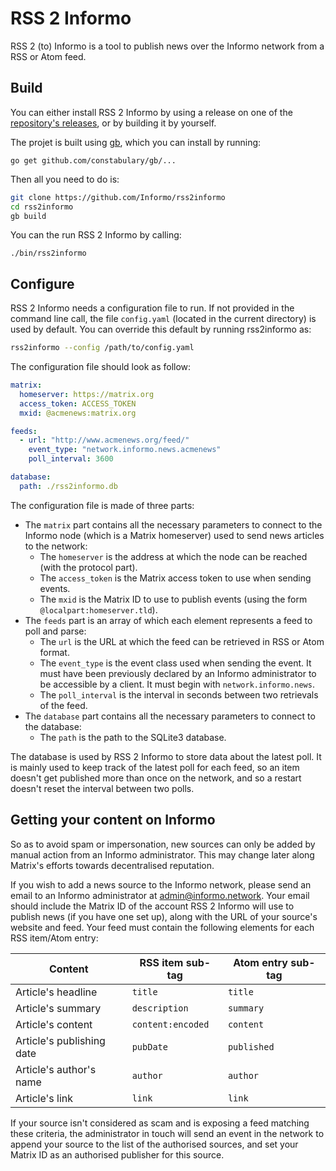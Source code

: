 # RSS 2 Informo

RSS 2 (to) Informo is a tool to publish news over the Informo network from a RSS or Atom feed.

## Build

You can either install RSS 2 Informo by using a release on one of the [repository's releases](https://github.com/Informo/rss2informo/releases), or by building it by yourself.

The projet is built using [gb](https://getgb.io/), which you can install by running:

```
go get github.com/constabulary/gb/...
```

Then all you need to do is:

```bash
git clone https://github.com/Informo/rss2informo
cd rss2informo
gb build
```

You can the run RSS 2 Informo by calling:

```
./bin/rss2informo
```

## Configure

RSS 2 Informo needs a configuration file to run. If not provided in the command line call, the file `config.yaml` (located in the current directory) is used by default. You can override this default by running rss2informo as:

```bash
rss2informo --config /path/to/config.yaml
```

The configuration file should look as follow:

```yaml
matrix:
  homeserver: https://matrix.org
  access_token: ACCESS_TOKEN
  mxid: @acmenews:matrix.org

feeds:
  - url: "http://www.acmenews.org/feed/"
    event_type: "network.informo.news.acmenews"
    poll_interval: 3600

database:
  path: ./rss2informo.db
```

The configuration file is made of three parts:

* The `matrix` part contains all the necessary parameters to connect to the Informo node (which is a Matrix homeserver) used to send news articles to the network:
    + The `homeserver` is the address at which the node can be reached (with the protocol part).
    + The `access_token` is the Matrix access token to use when sending events.
    + The `mxid` is the Matrix ID to use to publish events (using the form `@localpart:homeserver.tld`).
* The `feeds` part is an array of which each element represents a feed to poll and parse:
    + The `url` is the URL at which the feed can be retrieved in RSS or Atom format.
    + The `event_type` is the event class used when sending the event. It must have been previously declared by an Informo administrator to be accessible by a client. It must begin with `network.informo.news`.
    + The `poll_interval` is the interval in seconds between two retrievals of the feed.
* The `database` part contains all the necessary parameters to connect to the database:
    + The `path` is the path to the SQLite3 database.

The database is used by RSS 2 Informo to store data about the latest poll. It is mainly used to keep track of the latest poll for each feed, so an item doesn't get published more than once on the network, and so a restart doesn't reset the interval between two polls.

## Getting your content on Informo

So as to avoid spam or impersonation, new sources can only be added by manual action from an Informo administrator. This may change later along Matrix's efforts towards decentralised reputation.

If you wish to add a news source to the Informo network, please send an email to an Informo administrator at <admin@informo.network>. Your email should include the Matrix ID of the account RSS 2 Informo will use to publish news (if you have one set up), along with the URL of your source's website and feed. Your feed must contain the following elements for each RSS item/Atom entry:

Content | RSS item sub-tag | Atom entry sub-tag
--- | --- | ---
Article's headline | `title` | `title`
Article's summary | `description` | `summary`
Article's content | `content:encoded` | `content`
Article's publishing date | `pubDate` | `published`
Article's author's name | `author` | `author`
Article's link | `link` | `link`

If your source isn't considered as scam and is exposing a feed matching these criteria, the administrator in touch will send an event in the network to append your source to the list of the authorised sources, and set your Matrix ID as an authorised publisher for this source.
